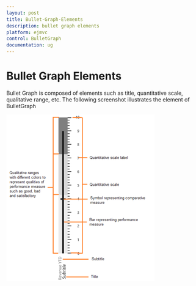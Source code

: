 ```yaml
---
layout: post
title: Bullet-Graph-Elements
description: bullet graph elements
platform: ejmvc
control: BulletGraph	
documentation: ug
---
```


# Bullet Graph Elements

Bullet Graph is composed of elements such as title, quantitative scale, qualitative range, etc. The following screenshot illustrates the element of BulletGraph

![](Bullet-Graph-Elements_images/Bullet-Graph-Elements_img1.png)





